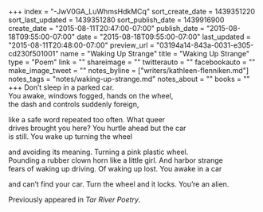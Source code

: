 +++
index = "-JwV0GA_LuWhmsHdkMCq"
sort_create_date = 1439351220
sort_last_updated = 1439351280
sort_publish_date = 1439916900
create_date = "2015-08-11T20:47:00-07:00"
publish_date = "2015-08-18T09:55:00-07:00"
date = "2015-08-18T09:55:00-07:00"
last_updated = "2015-08-11T20:48:00-07:00"
preview_url = "03194a14-843a-0031-e305-cd230f501001"
name = "Waking Up Strange"
title = "Waking Up Strange"
type = "Poem"
link = ""
shareimage = ""
twitterauto = ""
facebookauto = ""
make_image_tweet = ""
notes_byline = ["writers/kathleen-flenniken.md"]
notes_tags = "notes/waking-up-strange.md"
notes_about = ""
books = ""
+++
Don’t sleep in a parked car.<br>
You awake, windows fogged, hands on the wheel,<br>
the dash and controls suddenly foreign,

like a safe word repeated too often. What queer<br>
drives brought you here? You hurtle ahead but the car<br>
is still. You wake up turning the wheel

and avoiding its meaning. Turning a pink plastic wheel.<br>
Pounding a rubber clown horn like a little girl. And harbor strange<br>
fears of waking up driving. Of waking up lost. You awake in a car

and can’t find your car. Turn the wheel and it locks. You’re an alien.

<p class="noindent intro">Previously appeared in <em>Tar River Poetry</em>.</p>
